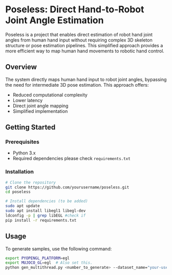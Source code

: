 # Poseless: Direct Hand-to-Robot Joint Angle Estimation

Poseless is a project that enables direct estimation of robot hand joint angles from human hand input without requiring complex 3D skeleton structure or pose estimation pipelines. This simplified approach provides a more efficient way to map human hand movements to robotic hand control.

## Overview

The system directly maps human hand input to robot joint angles, bypassing the need for intermediate 3D pose estimation. This approach offers:
- Reduced computational complexity
- Lower latency
- Direct joint angle mapping
- Simplified implementation

## Getting Started

### Prerequisites
- Python 3.x
- Required dependencies please check `requirements.txt`

### Installation
```bash
# Clone the repository
git clone https://github.com/yourusername/poseless.git
cd poseless

# Install dependencies (to be added)
sudo apt update                                                                                                                                    
sudo apt install libegl1 libegl-dev
ldconfig -p | grep libEGL #check if 
pip install -r requirements.txt
```

## Usage
To generate samples, use the following command:
```bash
export PYOPENGL_PLATFORM=egl
export MUJOCO_GL=egl  # Also set this.
python gen_multithread.py <number_to_generate> --dataset_name="your-username/hand-poses-dataset" --num_test_samples <num_test_samples>
```

